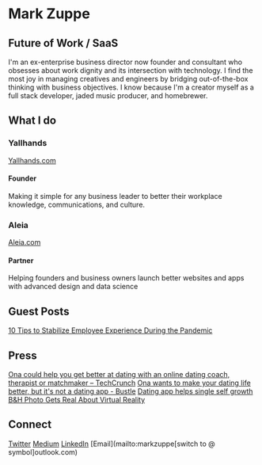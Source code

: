 # Mark Zuppe
## Future of Work / SaaS 

I'm an ex-enterprise business director now founder and consultant who obsesses about work dignity and its intersection with technology. I find the most joy in managing creatives and engineers by bridging out-of-the-box thinking with business objectives. I know because I'm a creator myself as a full stack developer, jaded music producer, and homebrewer.

## What I do

### Yallhands
[Yallhands.com](https://yallhands.com)
#### Founder
Making it simple for any business leader to better their workplace knowledge, communications, and culture.

### Aleia
[Aleia.com](https://www.aleia.io/)
#### Partner
Helping founders and business owners launch better websites and apps with advanced design and data science

## Guest Posts
[10 Tips to Stabilize Employee Experience During the Pandemic](https://talentculture.com/stabilize-employee-experience/)

## Press
[Ona could help you get better at dating with an online dating coach, therapist or matchmaker – TechCrunch](https://techcrunch.com/2017/02/07/ona-launch/)
[Ona wants to make your dating life better, but it's not a dating app - Bustle](https://www.bustle.com/p/new-app-ona-wants-to-make-your-dating-life-better-but-its-not-a-dating-app-36054)
[Dating app helps single self growth](https://articles.aplus.com/a/ona-dating-app-helps-singles-self-growth)
[B&H Photo Gets Real About Virtual Reality](https://finance.yahoo.com/news/b-h-photo-gets-real-090700490.html)

## Connect
[Twitter](https://twitter.com/mjzuppe)
[Medium](https://medium.com/@mjzuppe)
[LinkedIn](https://www.linkedin.com/in/mark-zuppe)
[Email](mailto:markzuppe[switch to @ symbol]outlook.com)
